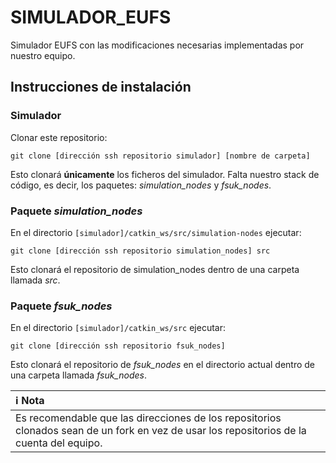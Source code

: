 # SIMULADOR_EUFS
Simulador EUFS con las modificaciones necesarias implementadas por nuestro equipo.

## Instrucciones de instalación

### Simulador

Clonar este repositorio:

``git clone [dirección ssh repositorio simulador] [nombre de carpeta]``

Esto clonará **únicamente** los ficheros del simulador. Falta nuestro stack de código, es decir, los paquetes: *simulation_nodes* y *fsuk_nodes*.

### Paquete *simulation_nodes*

En el directorio ``[simulador]/catkin_ws/src/simulation-nodes`` ejecutar:

``git clone [dirección ssh repositorio simulation_nodes] src``

Esto clonará el repositorio de simulation_nodes dentro de una carpeta llamada *src*.

### Paquete *fsuk_nodes*

En el directorio ``[simulador]/catkin_ws/src`` ejecutar:

``git clone [dirección ssh repositorio fsuk_nodes]``

Esto clonará el repositorio de *fsuk_nodes* en el directorio actual dentro de una carpeta llamada *fsuk_nodes*.

| :information_source: Nota          |
|:---------------------------|
| Es recomendable que las direcciones de los repositorios clonados sean de un fork en vez de usar los repositorios de la cuenta del equipo.   |